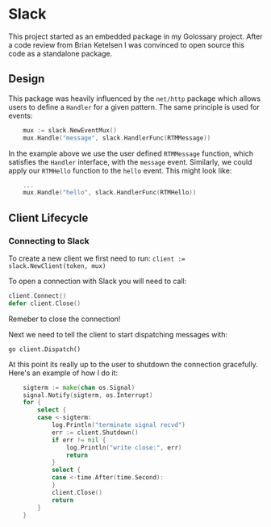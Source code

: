 # Slack

This project started as an embedded package in my Golossary project. After a code review from Brian Ketelsen I was convinced to open source this code as a standalone package.

## Design

This package was heavily influenced by the `net/http` package which allows users to define a `Handler` for a given pattern. The same principle is used for events:

``` go
    mux := slack.NewEventMux()
    mux.Handle("message", slack.HandlerFunc(RTMMessage))
```

In the example above we use the user defined `RTMMessage` function, which satisfies the `Handler` interface, with the `message` event. Similarly, we could apply our  `RTMHello` function to the `hello` event. This might look like:

``` go
    ...
    mux.Handle("hello", slack.HandlerFunc(RTMHello))
```

## Client Lifecycle

### Connecting to Slack

To create a new client we first need to run:
`client := slack.NewClient(token, mux)`


To open a connection with Slack you will need to call:
``` go
client.Connect()
defer client.Close()
```

Remeber to close the connection! 

Next we need to tell the client to start dispatching messages with:

`go client.Dispatch()`

At this point its really up to the user to shutdown the connection gracefully. Here's an example of how I do it:

```go
	sigterm := make(chan os.Signal)
	signal.Notify(sigterm, os.Interrupt)
	for {
		select {
		case <-sigterm:
			log.Println("terminate signal recvd")
			err := client.Shutdown()
			if err != nil {
				log.Println("write close:", err)
				return
			}
			select {
			case <-time.After(time.Second):
			}
			client.Close()
			return
		}
	}
```

